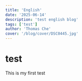 ```yaml
---
title: 'English'
date: '2025-06-14'
description: 'test english blog'
tags: ['test']
author: 'Thomas Che'
cover: '/blog/cover/DSC0445.jpg'
---
```


# test

This is my first test
